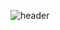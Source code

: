 ![header](https://capsule-render.vercel.app/api?type=waving&color=auto&height=300&section=header&text=whale_Hertz&fontAlign=65&fontSize=90&fontColor=ffffff)

